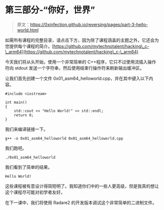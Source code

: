 # 第三部分-“你好，世界”

> 原文：<https://0xinfection.github.io/reversing/pages/part-3-hello-world.html>

如需所有课程的完整目录，请点击下方，因为除了课程涵盖的主题之外，它还会为您提供每个课程的简介。[https://github.com/mytechnotalent/hacking\_c-\_arm64](https://github.com/mytechnotalent/hacking\_c-\_arm64)

今天我们将从头开始，使用一个非常简单的 C++程序，它只不过使用流插入操作符向 stdout 发送一个字符串，然后使用结束行操作符来刷新输出缓冲区。

让我们首先创建一个文件 0x01_asm64_helloworld.cpp，并在其中键入以下内容。

```
#include <iostream>

int main()
{
    std::cout << "Hello World!" << std::endl;
    return 0;
}

```

我们来编译链接一下。

```
g++ -o 0x01_asm64_helloworld 0x01_asm64_helloworld.cpp

```

我们跑吧。

```
./0x01_asm64_helloworld

```

我们看到了简单的结果。

```
Hello World!

```

这些课程被有意设计得简短明了。我知道你们中的一些人更高级，但是我真的想让这个课程尽可能对初学者友好。

在下一课中，我们将使用 Radare2 的开发版本调试这个非常简单的二进制文件。